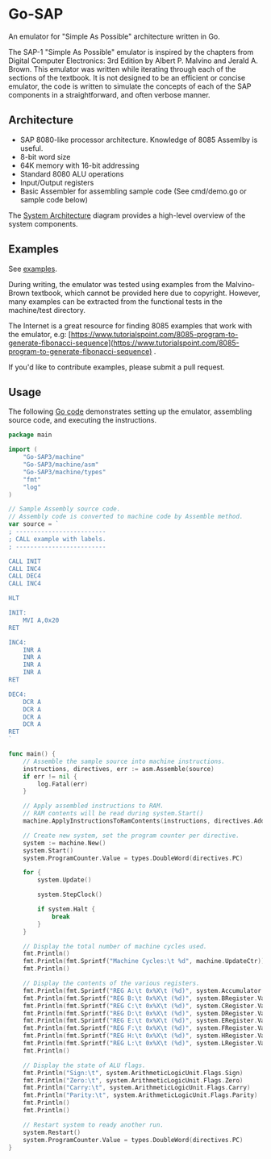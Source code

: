 # Go-SAP

An emulator for "Simple As Possible" architecture written in Go.

The SAP-1 "Simple As Possible" emulator is inspired by the chapters from Digital Computer Electronics: 3rd Edition by
Albert P. Malvino and Jerald A. Brown. This emulator was written while iterating through each of the sections of the
textbook. It is not designed to be an efficient or concise emulator, the code is written to simulate the concepts of
each of the SAP components in a straightforward, and often verbose manner.

## Architecture

- SAP 8080-like processor architecture. Knowledge of 8085 Assemlby is useful.
- 8-bit word size
- 64K memory with 16-bit addressing
- Standard 8080 ALU operations
- Input/Output registers
- Basic Assembler for assembling sample code (See cmd/demo.go or sample code below)

The [System Architecture](docs/SAP_Overview.png) diagram provides a high-level overview of the system components.

## Examples

See [examples](src/examples.src).

During writing, the emulator was tested using examples from the Malvino-Brown textbook, which cannot be provided here
due to copyright. However, many examples can be extracted from the functional tests in the machine/test directory.

The Internet is a great resource for finding 8085 examples that work with the emulator,
e.g: [https://www.tutorialspoint.com/8085-program-to-generate-fibonacci-sequence](https://www.tutorialspoint.com/8085-program-to-generate-fibonacci-sequence)
.

If you'd like to contribute examples, please submit a pull request.

## Usage

The following [Go code](docs/example.go) demonstrates setting up the emulator, assembling source code, and executing the
instructions.

```Go
package main

import (
    "Go-SAP3/machine"
    "Go-SAP3/machine/asm"
    "Go-SAP3/machine/types"
    "fmt"
    "log"
)

// Sample Assembly source code.
// Assembly code is converted to machine code by Assemble method.
var source = `
; -------------------------
; CALL example with labels.
; -------------------------

CALL INIT
CALL INC4
CALL DEC4
CALL INC4

HLT

INIT:
    MVI A,0x20
RET

INC4:
    INR A
    INR A
    INR A
    INR A
RET

DEC4:
    DCR A
    DCR A
    DCR A
    DCR A
RET
`

func main() {
    // Assemble the sample source into machine instructions.
    instructions, directives, err := asm.Assemble(source)
    if err != nil {
        log.Fatal(err)
    }

    // Apply assembled instructions to RAM.
    // RAM contents will be read during system.Start()
    machine.ApplyInstructionsToRamContents(instructions, directives.Address)

    // Create new system, set the program counter per directive.
    system := machine.New()
    system.Start()
    system.ProgramCounter.Value = types.DoubleWord(directives.PC)

    for {
        system.Update()

        system.StepClock()

        if system.Halt {
            break
        }
    }

    // Display the total number of machine cycles used.
    fmt.Println()
    fmt.Println(fmt.Sprintf("Machine Cycles:\t %d", machine.UpdateCtr))
    fmt.Println()

    // Display the contents of the various registers.
    fmt.Println(fmt.Sprintf("REG A:\t 0x%X\t (%d)", system.Accumulator.Value, system.Accumulator.Value))
    fmt.Println(fmt.Sprintf("REG B:\t 0x%X\t (%d)", system.BRegister.Value, system.BRegister.Value))
    fmt.Println(fmt.Sprintf("REG C:\t 0x%X\t (%d)", system.CRegister.Value, system.CRegister.Value))
    fmt.Println(fmt.Sprintf("REG D:\t 0x%X\t (%d)", system.DRegister.Value, system.DRegister.Value))
    fmt.Println(fmt.Sprintf("REG E:\t 0x%X\t (%d)", system.ERegister.Value, system.ERegister.Value))
    fmt.Println(fmt.Sprintf("REG F:\t 0x%X\t (%d)", system.FRegister.Value, system.FRegister.Value))
    fmt.Println(fmt.Sprintf("REG H:\t 0x%X\t (%d)", system.HRegister.Value, system.HRegister.Value))
    fmt.Println(fmt.Sprintf("REG L:\t 0x%X\t (%d)", system.LRegister.Value, system.LRegister.Value))
    fmt.Println()

    // Display the state of ALU flags.
    fmt.Println("Sign:\t", system.ArithmeticLogicUnit.Flags.Sign)
    fmt.Println("Zero:\t", system.ArithmeticLogicUnit.Flags.Zero)
    fmt.Println("Carry:\t", system.ArithmeticLogicUnit.Flags.Carry)
    fmt.Println("Parity:\t", system.ArithmeticLogicUnit.Flags.Parity)
    fmt.Println()
    fmt.Println()

    // Restart system to ready another run.
    system.Restart()
    system.ProgramCounter.Value = types.DoubleWord(directives.PC)
}
```
